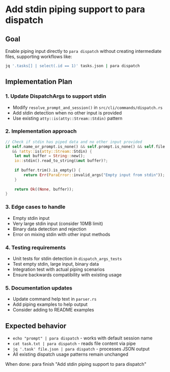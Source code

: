 # Add stdin piping support to para dispatch

## Goal
Enable piping input directly to `para dispatch` without creating intermediate files, supporting workflows like:
```bash
jq '.tasks[] | select(.id == 1)' tasks.json | para dispatch
```

## Implementation Plan

### 1. Update DispatchArgs to support stdin
- Modify `resolve_prompt_and_session()` in `src/cli/commands/dispatch.rs`
- Add stdin detection when no other input is provided
- Use existing `atty::is(atty::Stream::Stdin)` pattern

### 2. Implementation approach
```rust
// Check if stdin has piped data and no other input provided
if self.name_or_prompt.is_none() && self.prompt.is_none() && self.file.is_none() 
   && !atty::is(atty::Stream::Stdin) {
    let mut buffer = String::new();
    io::stdin().read_to_string(&mut buffer)?;
    
    if buffer.trim().is_empty() {
        return Err(ParaError::invalid_args("Empty input from stdin"));
    }
    
    return Ok((None, buffer));
}
```

### 3. Edge cases to handle
- Empty stdin input
- Very large stdin input (consider 10MB limit)
- Binary data detection and rejection
- Error on mixing stdin with other input methods

### 4. Testing requirements
- Unit tests for stdin detection in `dispatch_args_tests`
- Test empty stdin, large input, binary data
- Integration test with actual piping scenarios
- Ensure backwards compatibility with existing usage

### 5. Documentation updates
- Update command help text in `parser.rs`
- Add piping examples to help output
- Consider adding to README examples

## Expected behavior
- `echo "prompt" | para dispatch` - works with default session name
- `cat task.txt | para dispatch` - reads file content via pipe
- `jq '.task' file.json | para dispatch` - processes JSON output
- All existing dispatch usage patterns remain unchanged

When done: para finish "Add stdin piping support to para dispatch"